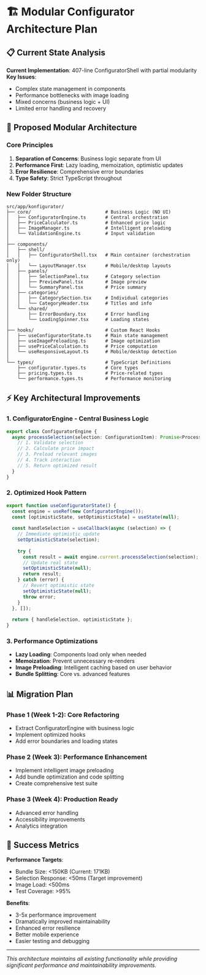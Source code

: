 # 🏗️ Modular Configurator Architecture Plan

## 📋 Current State Analysis

**Current Implementation**: 407-line ConfiguratorShell with partial modularity
**Key Issues**:
- Complex state management in components
- Performance bottlenecks with image loading
- Mixed concerns (business logic + UI)
- Limited error handling and recovery

## 🎯 Proposed Modular Architecture

### **Core Principles**
1. **Separation of Concerns**: Business logic separate from UI
2. **Performance First**: Lazy loading, memoization, optimistic updates
3. **Error Resilience**: Comprehensive error boundaries
4. **Type Safety**: Strict TypeScript throughout

### **New Folder Structure**

```
src/app/konfigurator/
├── core/                           # Business Logic (NO UI)
│   ├── ConfiguratorEngine.ts       # Central orchestration
│   ├── PriceCalculator.ts          # Enhanced price logic
│   ├── ImageManager.ts             # Intelligent preloading
│   └── ValidationEngine.ts         # Input validation
│
├── components/
│   ├── shell/
│   │   ├── ConfiguratorShell.tsx   # Main container (orchestration only)
│   │   └── LayoutManager.tsx       # Mobile/desktop layouts
│   ├── panels/
│   │   ├── SelectionPanel.tsx      # Category selection
│   │   ├── PreviewPanel.tsx        # Image preview
│   │   └── SummaryPanel.tsx        # Price summary
│   ├── categories/
│   │   ├── CategorySection.tsx     # Individual categories
│   │   └── CategoryHeader.tsx      # Titles and info
│   └── shared/
│       ├── ErrorBoundary.tsx       # Error handling
│       └── LoadingSpinner.tsx      # Loading states
│
├── hooks/                          # Custom React Hooks
│   ├── useConfiguratorState.ts     # Main state management
│   ├── useImagePreloading.ts       # Image optimization
│   ├── usePriceCalculation.ts      # Price computation
│   └── useResponsiveLayout.ts      # Mobile/desktop detection
│
└── types/                          # TypeScript Definitions
    ├── configurator.types.ts       # Core types
    ├── pricing.types.ts            # Price-related types
    └── performance.types.ts        # Performance monitoring
```

## ⚡ Key Architectural Improvements

### **1. ConfiguratorEngine - Central Business Logic**

```typescript
export class ConfiguratorEngine {
  async processSelection(selection: ConfigurationItem): Promise<ProcessedSelection> {
    // 1. Validate selection
    // 2. Calculate price impact  
    // 3. Preload relevant images
    // 4. Track interaction
    // 5. Return optimized result
  }
}
```

### **2. Optimized Hook Pattern**

```typescript
export function useConfiguratorState() {
  const engine = useRef(new ConfiguratorEngine());
  const [optimisticState, setOptimisticState] = useState(null);
  
  const handleSelection = useCallback(async (selection) => {
    // Immediate optimistic update
    setOptimisticState(selection);
    
    try {
      const result = await engine.current.processSelection(selection);
      // Update real state
      setOptimisticState(null);
      return result;
    } catch (error) {
      // Revert optimistic state
      setOptimisticState(null);
      throw error;
    }
  }, []);
  
  return { handleSelection, optimisticState };
}
```

### **3. Performance Optimizations**

- **Lazy Loading**: Components load only when needed
- **Memoization**: Prevent unnecessary re-renders  
- **Image Preloading**: Intelligent caching based on user behavior
- **Bundle Splitting**: Core vs. advanced features

## 📊 Migration Plan

### **Phase 1 (Week 1-2): Core Refactoring**
- Extract ConfiguratorEngine with business logic
- Implement optimized hooks
- Add error boundaries and loading states

### **Phase 2 (Week 3): Performance Enhancement**  
- Implement intelligent image preloading
- Add bundle optimization and code splitting
- Create comprehensive test suite

### **Phase 3 (Week 4): Production Ready**
- Advanced error handling
- Accessibility improvements  
- Analytics integration

## 🎯 Success Metrics

**Performance Targets**:
- Bundle Size: <150KB (Current: 171KB)
- Selection Response: <50ms (Target improvement)
- Image Load: <500ms
- Test Coverage: >95%

**Benefits**:
- 3-5x performance improvement
- Dramatically improved maintainability
- Enhanced error resilience  
- Better mobile experience
- Easier testing and debugging

---

*This architecture maintains all existing functionality while providing significant performance and maintainability improvements.* 